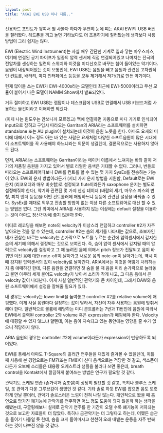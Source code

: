 ```yaml
---
layout: post
title: "AKAI EWI USB 하나 지름.."
---
```



신용카드 포인트가 쌓여서 뭘 사볼까 하다가 우연히 눈에 띠는 AKAI EWI의 USB 버전을 질러봤다. 헤드폰을 끼고 놀면 기타보다도 더 조용하기에 질러봤는데 생각보다 사용방법이 그리 쉽지는 않다.




EWI (Electric Wind Instrument)는 사실 매우 간단한 기계로 입과 닿는 마우스피스, 여기에 연결된 공기 파이프가 일종의 압력 센서에 직접 연결되어있고 나머지는 전극의 전압차를 센싱하는 일련의 스위치와 이것을 미디신호로 바꾸는 칩이 들어있는 악기이다. 음원이 내장되어있는 것이 보통인데, EWI USB는 음원을 빼고 음원과 관련된 고차원적인 컨트롤, 배터리, 미디 인터페이스 등등을 모두 제거해서 저가(?)로 만든 악기이다.




현재 많이들 쓰는 EWI가 EWI-4000s라는 모델인데 최근에 EWI-5000이라고 무선 모듈이 붙어서 나온 모델이 NAMM Show에서 발표되었다. 




거두 절미하고 EWI USB는 랩탑이나 데스크탑에 USB로 연결해서 USB 키보드처럼 사용하는 물건이라고 이해하면 되겠다.




(이제 나는 윈도우는 안쓰니까 모르겠고) 맥에 연결하면 자동으로 미디 기기로 인식되어 input으로 잡히고 구입시 따라오는 Garritan의 ARIA라는 소프트웨어를 설치하면 standalone 또는 AU plugin이 설치되는데 이것이 음원 노릇을 한다. 아마도 요새의 미디에 대해서 어느 정도 아는 바 있는 사람은 요새처럼 다양한 소프트음원이 많은 시대에 이 소프트웨어를 꼭 사용해야 하느냐라는 의문이 생길텐데, 결론적으로는 사용하지 않아도 된다.




먼저, ARIA라는 소프트웨어는 Garritan이라는 메이커 이름에서 느껴지는 바와 같이 저가의 저품질 음원을 가지고 있어서 별로 리얼한 음색은 기대할 수 없다. 그러나, 번들로 따라오는 소프트웨어다보니 EWI를 컨트롤 할 수 있는 몇 가지 SysEx를 전송하는 기능이 있다. EWI의 운지 방법이라든가 (서너 가지 운지 방법을 지원함, Default로는 EWI 운지 (리코오더와 매우 비슷함)로 설정되고 flute이라든가 saxophone 운지는 별도로 설정해줘야 한다), 악기와 관련된 몇 가지 센싱 데이터 (바람의 세기, 마우스 피스의 변형, 피치 밴더 등등)을 어떤 컨트롤러에 매핑하느냐 등등에 관련된 설정을 바꿔줄 수 있다. SysEx를 제대로 외우고 전송할 방법이 없는 이상 다른 소프트웨어로 대신 할 수 있는 방법은 없다. 그런 의미에서 ARIA를 사용하지 않는 이상에는 default 설정을 이용하는 것이 아마도 정신건강에 좋지 않을까 한다.




미디로 레코딩을 해보면 note의 velocity가 이상스리 랜덤하고 controller #2가 자주 날아오는 것을 알 수 있는데, controller #2는 숨의 세기를 나타내는 값으로, 초보자인 내가 관찰한 바로는 velocity는 손가락으로 노트를 누르는 순간에 압력센서에서 감지한 숨의 세기에 의해서 결정되는 것으로 보여진다. 즉, 숨이 압력 센서에서 감지될 때의 압력으로 velocity를 결정하고 그 때 눌려진 음에 의해서 pitch 정보가 전달되고 음이 바뀌면 이전 음에 대한 note-off이 날아가고 새로운 음의 note-on이 날아가는데, 역시 이때 감지된 압력센서의 값이 velocity로 날아간다. ARIA에서는 이것을 어떻게 처리하는지 좀 애매하긴 한데, 다른 음원을 연결하면 첫 숨을 불 때 음을 미리 손가락으로 눌러놓고 불면 아무리 세게 불어도 velocity가 낮아서 소리가 작게 나고, 그 다음 음에서 큰 velocity 값이 나타난다. 이게 사실 일반적인 관악기와 큰 차이인데, 그래서 DAW와 음원 소프트웨어에서 설정을 잘해줄 필요가 있다.




내 경우는 velocity는 lower limit을 높여놓고 controller #2를 relative volume에 매핑했다. 이게 사실 음원마다 설정하는 값이 달라서, 자신이 자주 사용하는 음원에 맞춰서 해야 한다. 일반적으로 볼륨에 해당하는 미디 콘트롤러는 7번과 11번인데 음원에 따라서 EWI에서 출력된 controller 2와 volume 혹은 expression과 매핑해야 한다. Velocity에 매핑할 수 있지 않느냐 할텐데, 이는 음이 지속되고 있는 동안에는 영향을 줄 수가 없으니 적당하지 않다.




ARIA 음원의 경우는 controller #2에 volume이라든가 expression이 반응하도록 되어있다. 




EWI를 통해서 아마도 T-Square의 흘러간 연주들을 재밌게 즐겨볼 수 있을텐데, 이틀째 사용해 본 경험으로는 FM7(또는 FM8)이 신디 음색으로는 적당한 것 같고, 색소폰이라든가 오보에 소리들은 대용량 오케스트라 샘플을 불러다 쓰면 좋은데, breath control을 Kontakt에서 깔끔하게 붙여쓰는 방법은 연구가 필요할 것 같다.




관악기도 스케일 연습 (손가락과 숨조절)이 상당히 필요할 것 같고, 특히나 블루스 스케일, 또 관악기 다운 그루브감이 생명인 것 같다. 기타 솔로 하듯 EWI를 잡으면 음도 또렷하게 안날 뿐더러, 관악기 솔로스러운 느낌이 전혀 나질 않는다. 개인적으로 봤을 때 흡연으로 망가진 폐기능에 관악기를 연주하면 어느 정도 도움이 되지 않을까 하는 생각을 해봤는데, 구글링해보니 실제로 관악기 연주를 한 기간이 오랠 수록 폐기능이 저하되는 것으로 보고한 자료들이 더 많았다. 특히나 금관악기는 더 그렇다고 하는데, 어쨌든 습관을 들이기 나름일 듯 한데, 숨을 크게 들이마시고 천천히 오래 내뱉는 운동을 자주 반복하는 것이 나쁘진 않을 것 같다.



